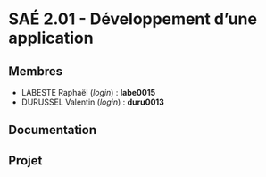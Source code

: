 # SAÉ 2.01 - Développement d’une application

## Membres
- LABESTE Raphaël (_login_) : **labe0015**
- DURUSSEL Valentin (_login_) : **duru0013**

## Documentation



## Projet